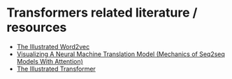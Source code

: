 # Transformers related literature / resources

* [The Illustrated Word2vec](https://jalammar.github.io/illustrated-word2vec/)
* [Visualizing A Neural Machine Translation Model (Mechanics of Seq2seq Models With Attention)](https://jalammar.github.io/visualizing-neural-machine-translation-mechanics-of-seq2seq-models-with-attention/)
* [The Illustrated Transformer](https://jalammar.github.io/illustrated-transfo)